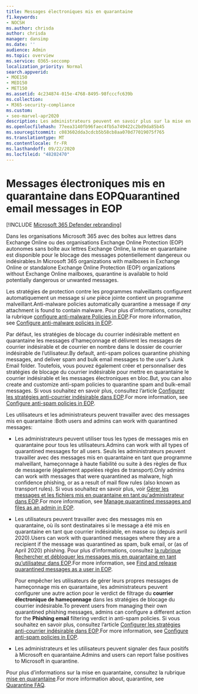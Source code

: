 ```yaml
---
title: Messages électroniques mis en quarantaine
f1.keywords:
- NOCSH
ms.author: chrisda
author: chrisda
manager: dansimp
ms.date: ''
audience: Admin
ms.topic: overview
ms.service: O365-seccomp
localization_priority: Normal
search.appverid:
- MOE150
- MED150
- MET150
ms.assetid: 4c234874-015e-4768-8495-98fcccfc639b
ms.collection:
- M365-security-compliance
ms.custom:
- seo-marvel-apr2020
description: Les administrateurs peuvent en savoir plus sur la mise en quarantaine dans Exchange Online Protection (EOP) qui contient des messages potentiellement dangereux ou indésirables.
ms.openlocfilehash: 77eea3140fb96faec4fb5a749422c2bd9da85b45
ms.sourcegitcommit: c083602dda3cdcb5b58cb8aa070d77019075f765
ms.translationtype: MT
ms.contentlocale: fr-FR
ms.lasthandoff: 09/22/2020
ms.locfileid: "48202470"
---
```

# <a name="quarantined-email-messages-in-eop"></a><span data-ttu-id="301e8-103">Messages électroniques mis en quarantaine dans EOP</span><span class="sxs-lookup"><span data-stu-id="301e8-103">Quarantined email messages in EOP</span></span>

[!INCLUDE [Microsoft 365 Defender rebranding](../includes/microsoft-defender-for-office.md)]


<span data-ttu-id="301e8-104">Dans les organisations Microsoft 365 avec des boîtes aux lettres dans Exchange Online ou des organisations Exchange Online Protection (EOP) autonomes sans boîte aux lettres Exchange Online, la mise en quarantaine est disponible pour le blocage des messages potentiellement dangereux ou indésirables.</span><span class="sxs-lookup"><span data-stu-id="301e8-104">In Microsoft 365 organizations with mailboxes in Exchange Online or standalone Exchange Online Protection (EOP) organizations without Exchange Online mailboxes, quarantine is available to hold potentially dangerous or unwanted messages.</span></span>

<span data-ttu-id="301e8-105">Les stratégies de protection contre les programmes malveillants configurent automatiquement un message si *une* pièce jointe contient un programme malveillant.</span><span class="sxs-lookup"><span data-stu-id="301e8-105">Anti-malware policies automatically quarantine a message if *any* attachment is found to contain malware.</span></span> <span data-ttu-id="301e8-106">Pour plus d’informations, consultez la rubrique [configure anti-malware Policies in EOP](configure-anti-malware-policies.md).</span><span class="sxs-lookup"><span data-stu-id="301e8-106">For more information, see [Configure anti-malware policies in EOP](configure-anti-malware-policies.md).</span></span>

<span data-ttu-id="301e8-107">Par défaut, les stratégies de blocage du courrier indésirable mettent en quarantaine les messages d’hameçonnage et délivrent les messages de courrier indésirable et de courrier en nombre dans le dossier de courrier indésirable de l’utilisateur.</span><span class="sxs-lookup"><span data-stu-id="301e8-107">By default, anti-spam polices quarantine phishing messages, and deliver spam and bulk email messages to the user's Junk Email folder.</span></span> <span data-ttu-id="301e8-108">Toutefois, vous pouvez également créer et personnaliser des stratégies de blocage du courrier indésirable pour mettre en quarantaine le courrier indésirable et les messages électroniques en bloc.</span><span class="sxs-lookup"><span data-stu-id="301e8-108">But, you can also create and customize anti-spam policies to quarantine spam and bulk-email messages.</span></span> <span data-ttu-id="301e8-109">Si vous souhaitez en savoir plus, consultez l’article [Configurer les stratégies anti-courrier indésirable dans EOP](configure-your-spam-filter-policies.md).</span><span class="sxs-lookup"><span data-stu-id="301e8-109">For more information, see [Configure anti-spam policies in EOP](configure-your-spam-filter-policies.md).</span></span>

<span data-ttu-id="301e8-110">Les utilisateurs et les administrateurs peuvent travailler avec des messages mis en quarantaine :</span><span class="sxs-lookup"><span data-stu-id="301e8-110">Both users and admins can work with quarantined messages:</span></span>

- <span data-ttu-id="301e8-111">Les administrateurs peuvent utiliser tous les types de messages mis en quarantaine pour tous les utilisateurs.</span><span class="sxs-lookup"><span data-stu-id="301e8-111">Admins can work with all types of quarantined messages for all users.</span></span> <span data-ttu-id="301e8-112">Seuls les administrateurs peuvent travailler avec des messages mis en quarantaine en tant que programme malveillant, hameçonnage à haute fiabilité ou suite à des règles de flux de messagerie (également appelées règles de transport).</span><span class="sxs-lookup"><span data-stu-id="301e8-112">Only admins can work with messages that were quarantined as malware, high confidence phishing, or as a result of mail flow rules (also known as transport rules).</span></span> <span data-ttu-id="301e8-113">Si vous souhaitez en savoir plus, voir [Gérer les messages et les fichiers mis en quarantaine en tant qu'administrateur dans EOP](manage-quarantined-messages-and-files.md).</span><span class="sxs-lookup"><span data-stu-id="301e8-113">For more information, see [Manage quarantined messages and files as an admin in EOP](manage-quarantined-messages-and-files.md).</span></span>

- <span data-ttu-id="301e8-114">Les utilisateurs peuvent travailler avec des messages mis en quarantaine, où ils sont destinataires si le message a été mis en quarantaine en tant que courrier indésirable, en masse ou (depuis avril 2020).</span><span class="sxs-lookup"><span data-stu-id="301e8-114">Users can work with quarantined messages where they are a recipient if the message was quarantined as spam, bulk email, or (as of April 2020) phishing.</span></span> <span data-ttu-id="301e8-115">Pour plus d’informations, consultez [la rubrique Rechercher et débloquer les messages mis en quarantaine en tant qu’utilisateur dans EOP](find-and-release-quarantined-messages-as-a-user.md).</span><span class="sxs-lookup"><span data-stu-id="301e8-115">For more information, see [Find and release quarantined messages as a user in EOP](find-and-release-quarantined-messages-as-a-user.md).</span></span>

  <span data-ttu-id="301e8-116">Pour empêcher les utilisateurs de gérer leurs propres messages de hameçonnage mis en quarantaine, les administrateurs peuvent configurer une autre action pour le verdict de filtrage du **courrier électronique de hameçonnage** dans les stratégies de blocage du courrier indésirable.</span><span class="sxs-lookup"><span data-stu-id="301e8-116">To prevent users from managing their own quarantined phishing messages, admins can configure a different action for the **Phishing email** filtering verdict in anti-spam policies.</span></span> <span data-ttu-id="301e8-117">Si vous souhaitez en savoir plus, consultez l’article [Configurer les stratégies anti-courrier indésirable dans EOP](configure-your-spam-filter-policies.md).</span><span class="sxs-lookup"><span data-stu-id="301e8-117">For more information, see [Configure anti-spam policies in EOP](configure-your-spam-filter-policies.md).</span></span>

- <span data-ttu-id="301e8-118">Les administrateurs et les utilisateurs peuvent signaler des faux positifs à Microsoft en quarantaine.</span><span class="sxs-lookup"><span data-stu-id="301e8-118">Admins and users can report false positives to Microsoft in quarantine.</span></span>

<span data-ttu-id="301e8-119">Pour plus d’informations sur la mise en quarantaine, consultez la rubrique [mise en quarantaine](quarantine-faq.md).</span><span class="sxs-lookup"><span data-stu-id="301e8-119">For more information about, quarantine, see [Quarantine FAQ](quarantine-faq.md).</span></span>
